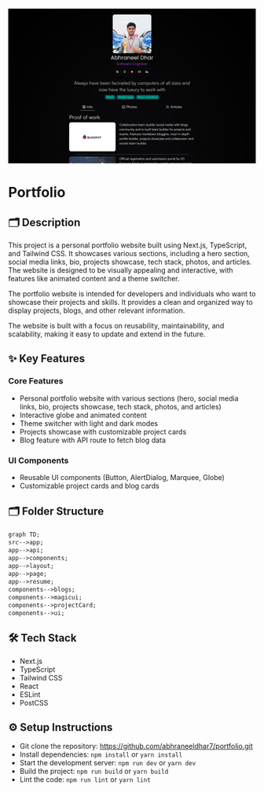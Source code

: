 ![Live Screenshot](./public/assets/landingpage-9179.png)
# Portfolio

## 🗂️ Description

This project is a personal portfolio website built using Next.js, TypeScript, and Tailwind CSS. It showcases various sections, including a hero section, social media links, bio, projects showcase, tech stack, photos, and articles. The website is designed to be visually appealing and interactive, with features like animated content and a theme switcher.

The portfolio website is intended for developers and individuals who want to showcase their projects and skills. It provides a clean and organized way to display projects, blogs, and other relevant information.

The website is built with a focus on reusability, maintainability, and scalability, making it easy to update and extend in the future.

## ✨ Key Features

### **Core Features**

* Personal portfolio website with various sections (hero, social media links, bio, projects showcase, tech stack, photos, and articles)
* Interactive globe and animated content
* Theme switcher with light and dark modes
* Projects showcase with customizable project cards
* Blog feature with API route to fetch blog data

### **UI Components**

* Reusable UI components (Button, AlertDialog, Marquee, Globe)
* Customizable project cards and blog cards

## 🗂️ Folder Structure

```mermaid
graph TD;
src-->app;
app-->api;
app-->components;
app-->layout;
app-->page;
app-->resume;
components-->blogs;
components-->magicui;
components-->projectCard;
components-->ui;
```

## 🛠️ Tech Stack

* Next.js
* TypeScript
* Tailwind CSS
* React
* ESLint
* PostCSS

## ⚙️ Setup Instructions

* Git clone the repository: https://github.com/abhraneeldhar7/portfolio.git
* Install dependencies: `npm install` or `yarn install`
* Start the development server: `npm run dev` or `yarn dev`
* Build the project: `npm run build` or `yarn build`
* Lint the code: `npm run lint` or `yarn lint`
